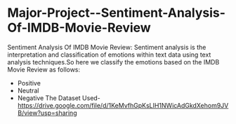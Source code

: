 # Major-Project--Sentiment-Analysis-Of-IMDB-Movie-Review
Sentiment Analysis Of IMDB Movie Review:
Sentiment analysis is the interpretation and classification of emotions within text data using text analysis techniques.So here we classify the emotions based on the IMDB Movie Review as follows:
- Positive
- Neutral
- Negative
The Dataset Used-https://drive.google.com/file/d/1KeMvfhGpKsLIH1NWicAdGkdXehom9JVB/view?usp=sharing
